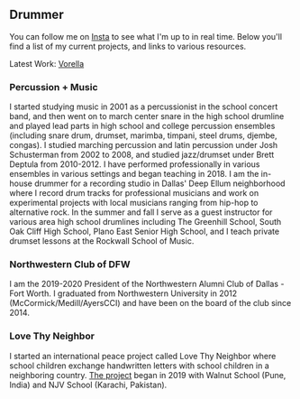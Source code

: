 ## Drummer

You can follow me on [Insta](https://instagram.com/ChicagoGupta) to see what I'm up to in real time. Below you'll find a list of my current projects, and links to various resources.

Latest Work: [Vorella](https://open.spotify.com/album/1MkeaB9qkhdrWs0aXWvwXJ)

### Percussion + Music

I started studying music in 2001 as a percussionist in the school concert band, and then went on to march center snare in the high school drumline and played lead parts in high school and college percussion ensembles (including snare drum, drumset, marimba, timpani, steel drums, djembe, congas). I studied marching percussion and latin percussion under Josh Schusterman from 2002 to 2008, and studied jazz/drumset under Brett Deptula from 2010-2012. I have performed professionally in various ensembles in various settings and began teaching in 2018. I am the in-house drummer for a recording studio in Dallas' Deep Ellum neighborhood where I record drum tracks for professional musicians and work on experimental projects with local musicians ranging from hip-hop to alternative rock. In the summer and fall I serve as a guest instructor for various area high school drumlines including The Greenhill School, South Oak Cliff High School, Plano East Senior High School, and I teach private drumset lessons at the Rockwall School of Music. 

### Northwestern Club of DFW

I am the 2019-2020 President of the Northwestern Alumni Club of Dallas - Fort Worth. I graduated from Northwestern University in 2012 (McCormick/Medill/AyersCCI) and have been on the board of the club since 2014.

### Love Thy Neighbor

I started an international peace project called Love Thy Neighbor where school children exchange handwritten letters with school children in a neighboring country. [The project](https://www.facebook.com/walnutedu/posts/2436345716437948) began in 2019 with Walnut School (Pune, India) and NJV School (Karachi, Pakistan). 
